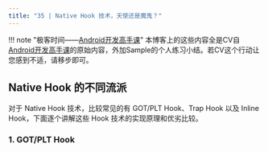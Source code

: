 ```yaml
---
title: "35 | Native Hook 技术，天使还是魔鬼？"
---
```


!!! note "极客时间——[Android开发高手课](https://time.geekbang.org/column/intro/142)"
    本博客上的这些内容全是CV自[Android开发高手课](https://time.geekbang.org/column/intro/142)的原始内容，外加Sample的个人练习小结。若CV这个行动让您感到不适，请移步即可。  

## Native Hook 的不同流派

对于 Native Hook 技术，比较常见的有 GOT/PLT Hook、Trap Hook 以及 Inline Hook，下面逐个讲解这些 Hook 技术的实现原理和优劣比较。

### 1. GOT/PLT Hook